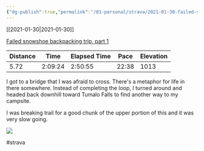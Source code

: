 ```yaml
---
{"dg-publish":true,"permalink":"/01-personal/strava/2021-01-30-failed-snowshoe-backpacking-trip-part-1/"}
---
```



[[2021-01-30\|2021-01-30]]

[Failed snowshoe backpacking trip, part 1](https://www.strava.com/activities/4708486479)

| Distance | Time    | Elapsed Time | Pace  | Elevation |
| -------- | ------- | ------------ | ----- | --------- |
| 5.72     | 2:09:24 | 2:50:55      | 22:38 | 1013      |


I got to a bridge that I was afraid to cross. There's a metaphor for life in there somewhere. Instead of completing the loop, I turned around and headed back downhill toward Tumalo Falls to find another way to my campsite.

I was breaking trail for a good chunk of the upper portion of this and it was very slow going.
    
![](https://dgtzuqphqg23d.cloudfront.net/ZYoJLJxYA13yvoOMYF5ZJlMfqy99qLBk1vn7q4o0LeU-577x768.jpg)

    

#strava
